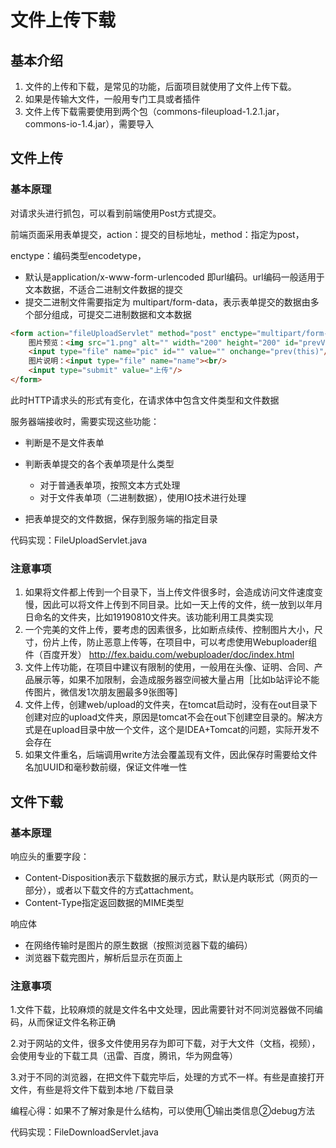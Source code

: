# 文件上传下载

## 基本介绍

1. 文件的上传和下载，是常见的功能，后面项目就使用了文件上传下载。
2. 如果是传输大文件，一般用专门工具或者插件
3. 文件上传下载需要使用到两个包（commons-fileupload-1.2.1.jar，commons-io-1.4.jar），需要导入



## 文件上传

### 基本原理

对请求头进行抓包，可以看到前端使用Post方式提交。

前端页面采用表单提交，action：提交的目标地址，method：指定为post，

enctype：编码类型encodetype，

* 默认是application/x-www-form-urlencoded 即url编码。url编码一般适用于文本数据，不适合二进制文件数据的提交
* 提交二进制文件需要指定为 multipart/form-data，表示表单提交的数据由多个部分组成，可提交二进制数据和文本数据

```html
<form action="fileUploadServlet" method="post" enctype="multipart/form-data">
    图片预览：<img src="1.png" alt="" width="200" height="200" id="prevView">
    <input type="file" name="pic" id="" value="" onchange="prev(this)"/>
    图片说明：<input type="file" name="name"><br/>
    <input type="submit" value="上传"/>
</form>
```

此时HTTP请求头的形式有变化，在请求体中包含文件类型和文件数据

服务器端接收时，需要实现这些功能：

* 判断是不是文件表单

* 判断表单提交的各个表单项是什么类型
  * 对于普通表单项，按照文本方式处理
  * 对于文件表单项（二进制数据），使用IO技术进行处理
* 把表单提交的文件数据，保存到服务端的指定目录

代码实现：FileUploadServlet.java

### 注意事项

1. 如果将文件都上传到一个目录下，当上传文件很多时，会造成访问文件速度变慢，因此可以将文件上传到不同目录。比如一天上传的文件，统一放到以年月日命名的文件夹，比如19190810文件夹。该功能利用工具类实现
2. 一个完美的文件上传，要考虑的因素很多，比如断点续传、控制图片大小，尺寸，份片上传，防止恶意上传等，在项目中，可以考虑使用Webuploader组件（百度开发）
   http://fex.baidu.com/webuploader/doc/index.html
3. 文件上传功能，在项目中建议有限制的使用，一般用在头像、证明、合同、产品展示等，如果不加限制，会造成服务器空间被大量占用［比如b站评论不能传图片，微信发1次朋友圈最多9张图等]
4. 文件上传，创建web/upload的文件夹，在tomcat启动时，没有在out目录下创建对应的upload文件夹，原因是tomcat不会在out下创建空目录的。解决方式是在upload目录中放一个文件，这个是IDEA+Tomcat的问题，实际开发不会存在
5. 如果文件重名，后端调用write方法会覆盖现有文件，因此保存时需要给文件名加UUID和毫秒数前缀，保证文件唯一性





## 文件下载

### 基本原理

响应头的重要字段：

* Content-Disposition表示下载数据的展示方式，默认是内联形式（网页的一部分），或者以下载文件的方式attachment。
* Content-Type指定返回数据的MIME类型

响应体

* 在网络传输时是图片的原生数据（按照浏览器下载的编码）
* 浏览器下载完图片，解析后显示在页面上

### 注意事项

1.文件下载，比较麻烦的就是文件名中文处理，因此需要针对不同浏览器做不同编码，从而保证文件名称正确

2.对于网站的文件，很多文件使用另存为即可下载，对于大文件（文档，视频），会使用专业的下载工具（迅雷、百度，腾讯，华为网盘等）

3.对于不同的浏览器，在把文件下载完毕后，处理的方式不一样。有些是直接打开文件，有些是将文件下载到本地
/下载目录

编程心得：如果不了解对象是什么结构，可以使用①输出类信息②debug方法

代码实现：FileDownloadServlet.java
